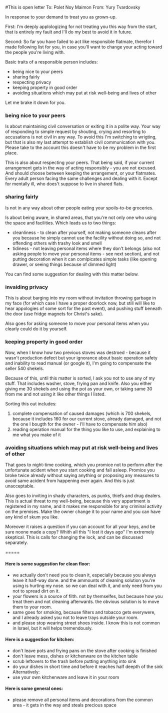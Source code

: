 #This is open letter
    To: Polet Noy Maimon
    From: Yury Tvardovsky

In response to your demand to treat you as grown-up.

First:
I'm deeply applologizing for not treating you this way from the start,
that is entirely my fault and I'll do my best to avoid it in future.

Second:
So far you have failed to act like responsible flatmate, therefor I made
following list for you, in case you'll want to change your acting toward
the people you're living with.

Basic traits of a responsible person includes:
- being nice to your peers
- sharing fairly
- respecting privacy
- keeping property in good order
- avoiding situations which may put at risk well-being and lives of other

Let me brake it down for you.

### being nice to your peers

Is about maintaining civil conversation or exiting it in a polite way. Your
way of responding to simple request by shouting, crying and resorting to
accusations is not civil in any way. To avoid this I'm switching to wrigting,
but that is also my last attempt to establish civil communication with you.
Please take to the account this doesn't have to be my problem in the first
place.

This is also about respecting your peers. That being said, if your current
arrangement gets in the way of acting responsibly - you are not excused. And
should choose between keeping the arrangement, or your flatmates. Every
adult person facing the same challenges and dealing with it. Except for
mentally ill, who does't suppose to live in shared flats.

### sharing fairly

Is not in any way about other people eating your spoils-to-be groceries.

Is about being aware, in shared areas, that you're not only one who using
the space and facilities. Which leads us to two things:
- cleanliness - to clean after yourself, not making someone cleans after
you because he simply cannot use the facility without doing so, and not 
offending others with trashy look and smell
- tidiness - not leaving personal items where they don't belongs (also
not asking people to move your personal items - see next section), and
not putting decoration when it can comlpicates simple tasks (like opening
drawer, or seeing things because of dimmed light)

You can find some suggestion for dealing with this matter below.

### invaiding privacy

This is about barging into my room without invitation throwing garbage in my
face (for which case I have a proper doorlock now, but still will like to hear
appologies of some sort for the past event), and pushing stuff beneath the
door (use fridge magnets for Christ's sake).

Also goes for asking someone to move your personal items when you clearly
could do it by yourself.

### keeping property in good order

Now, when I know how two previous stoves was destroed - because it wasn't
production defect but your ignorance about basic operation safety and
inability to read manual (or google it), I'm going to compensate the seller
540 shekels.

Because of this, until this matter is sorted, I ask you not to use any of my
stuff. That includes washer, stove, frying pan and knife. Also you either
giving me 30 shekels and using the pot as your own, or taking same 30 from
me and not using it like other things I listed.

Sorting this out includes:
1. complete compensation of caused damages (which is 700 shekels, because it
includes 160 for our current stove, already damaged, and not the one I bougth
for the owner - I'll have to compensate him also)
2. reading operation manual for the thing you like to use, and explaining to me
what you make of it

### avoiding situations which may put at risk well-being and lives of other

That goes to night-time cooking, which you promice not to perform after the
unfortunate acident when you start cooking and fall asleep. Promice you broke
twice already without saying anything or proposing any measures to avoid same
acident from happening ever again. And this is just unacceptable.

Also goes to inviting in shady characters, as punks, thiefs and drug dealers.
This is actual threat to my well-being, because this very appartment is registered
in my name, and it makes me responsible for any criminal activity on the premises.
Make the owner change it to your name and you can have any kind of skum you like.

Moreover it raises a question if you can account for all your keys, and be sure
noone made a copy? Whith all this "I lost it days ago" I'm extremely skeptical.
This is calls for changing the lock, and can be discussed separately.

=====

#### Here is some suggestion for clean floor:
- we actually don't need you to clean it, especially because you always leave it
half-way done. and the ammounts of cleaning solution you're using is hurting my
nose. so we can deal with it, and only need from you not to spread dirt on it.
- your flowers is a source of filth. not by themselfes, but because how you treat
them and not cleaning afterwards. the obvious solution is to move them to your room.
- same goes for smoking, because filters and tobacco gets everywere, and I already
asked you not to leave trays outside your room.
- and please stop wearing street shoes inside. I know this is not common in Israel,
but it will helps tremendously.

#### Here is a suggestion for kitchen:
- don't leave pots and frying pans on the stove after cooking is finished
- don't leave mess, dishes or kitchenware on the kitchen table
- scrub leftovers to the trash before putting anything into sink
- do your dishes in short time and before it reaches half deepth of the
sink
Alternatively:
- use your own kitchenware and leave it in your room

#### Here is some general ones:
- please remove all personal items and decorations from the common area - it gets in
the way and steals precious space
